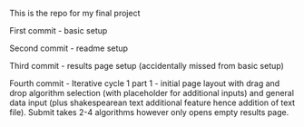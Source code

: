 This is the repo for my final project

First commit - basic setup

Second commit - readme setup

Third commit - results page setup (accidentally missed from basic setup)

Fourth commit - Iterative cycle 1 part 1 - initial page layout with drag and drop algorithm selection (with placeholder for additional inputs) and general data input (plus shakespearean text additional feature hence addition of text file). Submit takes 2-4 algorithms however only opens empty results page.
